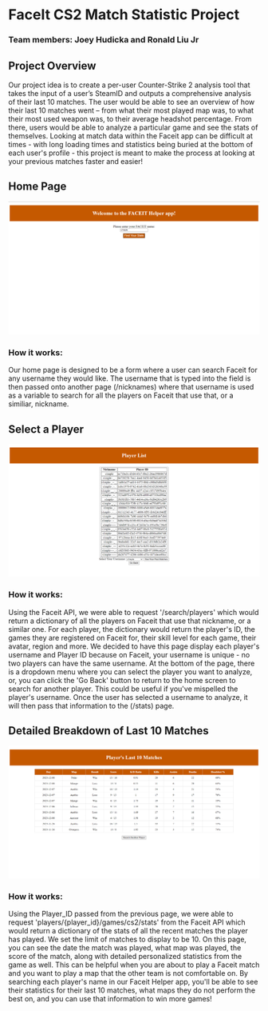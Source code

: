# FaceIt CS2 Match Statistic Project
### Team members: Joey Hudicka and Ronald Liu Jr

## Project Overview
Our project idea is to create a per-user Counter-Strike 2 analysis tool that takes the input of a user’s SteamID and outputs a comprehensive analysis of their last 10 matches. The user would be able to see an overview of how their last 10 matches went – from what their most played map was, to what their most used weapon was, to their average headshot percentage. From there, users would be able to analyze a particular game and see the stats of themselves. Looking at match data within the Faceit app can be difficult at times - with long loading times and statistics being buried at the bottom of each user's profile - this project is meant to make the process at looking at your previous matches faster and easier!

## Home Page
![home page](/faceit/page1.png)
### How it works:
Our home page is designed to be a form where a user can search Faceit for any username they would like. The username that is typed into the field is then passed onto another page (/nicknames) where that username is used as a variable to search for all the players on Faceit that use that, or a similiar, nickname.


## Select a Player
![player select](/faceit/page2.png)
### How it works:
Using the Faceit API, we were able to request '/search/players' which would return a dictionary of all the players on Faceit that use that nickname, or a similar one. For each player, the dictionary would return the player's ID, the games they are registered on Faceit for, their skill level for each game, their avatar, region and more. We decided to have this page display each player's username and Player ID because on Faceit, your username is unique - no two players can have the same username. At the bottom of the page, there is a dropdown menu where you can select the player you want to analyze, or, you can click the 'Go Back' button to return to the home screen to search for another player. This could be useful if you've mispelled the player's username. Once the user has selected a username to analyze, it will then pass that information to the (/stats) page.

## Detailed Breakdown of Last 10 Matches
![match breakdown](/faceit/page3.png)
### How it works:
Using the Player_ID passed from the previous page, we were able to request 'players/{player_id}/games/cs2/stats' from the Faceit API which would return a dictionary of the stats of all the recent matches the player has played. We set the limit of matches to display to be 10. On this page, you can see the date the match was played, what map was played, the score of the match, along with detailed personalized statistics from the game as well. This can be helpful when you are about to play a Faceit match and you want to play a map that the other team is not comfortable on. By searching each player's name in our Faceit Helper app, you'll be able to see their statistics for their last 10 matches, what maps they do not perform the best on, and you can use that information to win more games!
